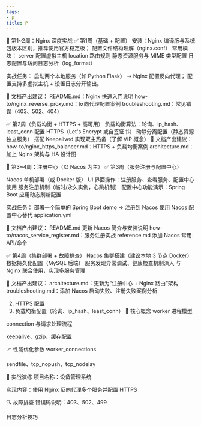 ```yaml
---
tags:
- p
title: P
---
```


🔧 第1~2周：Nginx 深度实战
✅ 第1周（基础 + 配置）
安装：Nginx 编译版与系统包版本区别，推荐使用官方稳定版；
配置文件结构理解（nginx.conf）
常用模块：
server 配置虚拟主机
location 路由规则
静态资源服务与 MIME 类型配置
日志配置与访问日志分析（log_format）

实战任务：
启动两个本地服务（如 Python Flask） → Nginx 配置反向代理；
配置支持多虚拟主机 + 设置日志分开输出。

📝 文档产出建议：
README.md：Nginx 快速入门说明
how-to/nginx_reverse_proxy.md：反向代理配置案例
troubleshooting.md：常见错误（403、502、404）


✅ 第2周（负载均衡 + HTTPS + 高可用）
负载均衡算法：轮询、ip_hash、least_conn
配置 HTTPS（Let's Encrypt 或自签证书）
动静分离配置（静态资源独立服务）
搭配 Keepalived 实现双主热备（了解 VIP 概念）
📝 文档产出建议：
how-to/nginx_https_balancer.md：HTTPS + 负载均衡案例
architecture.md：加上 Nginx 架构与 HA 设计图


🧭 第3~4周：注册中心（以 Nacos 为主）
✅ 第3周（服务注册与配置中心）

Nacos 单机部署（或 Docker 版）
UI 界面操作：注册服务、查看服务、配置中心使用
服务注册机制（临时/永久实例，心跳机制）
配置中心功能演示：Spring Boot 应用动态刷新配置

实战任务：
部署一个简单的 Spring Boot demo → 注册到 Nacos
使用 Nacos 配置中心替代 application.yml

📝 文档产出建议：
README.md 更新 Nacos 简介与安装说明
how-to/nacos_service_register.md：服务注册实战
reference.md 添加 Nacos 常用 API/命令

✅ 第4周（集群部署 + 故障排查）
Nacos 集群搭建（建议本地 3 节点 Docker）
数据持久化配置（MySQL 后端）
服务发现异常调试、健康检查机制深入
与 Nginx 联合使用，实现多服务管理

📝 文档产出建议：
architecture.md：更新为“注册中心 + Nginx 路由”架构
troubleshooting.md：添加 Nacos 启动失败、注册失败案例分析


2. HTTPS 配置
3. 负载均衡配置（轮询、ip_hash、least_conn）
🧠 核心概念
worker 进程模型

connection 与请求处理流程

keepalive、gzip、缓存配置

📈 性能优化参数
worker_connections

sendfile、tcp_nopush、tcp_nodelay

🧪 实战演练
项目名称：设备管理系统

实现内容：使用 Nginx 反向代理多个服务并配置 HTTPS

🔍 故障排查
错误码说明：403、502、499

日志分析技巧